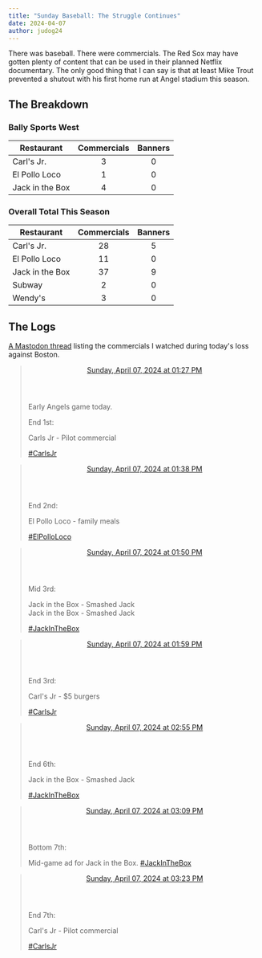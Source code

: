 ```yaml
---
title: "Sunday Baseball: The Struggle Continues"
date: 2024-04-07
author: judog24
---
```


There was baseball. There were commercials. The Red Sox may have gotten plenty of content that can be used in their planned Netflix documentary. The only good thing that I can say is that at least Mike Trout prevented a shutout with his first home run at Angel stadium this season.

## The Breakdown

### Bally Sports West

| Restaurant | Commercials | Banners |
| ---------- | :-----------: | :-------: |
|Carl's Jr. | 3 | 0 |
|El Pollo Loco | 1 | 0 |
|Jack in the Box | 4 | 0 |

### Overall Total This Season

| Restaurant | Commercials | Banners |
| ---------- | :-----------: | :-------: |
|Carl's Jr. | 28 | 5 |
|El Pollo Loco | 11 | 0 |
|Jack in the Box | 37 | 9 |
|Subway | 2 | 0 |
|Wendy's | 3 | 0 |

## The Logs

[A Mastodon thread](https://cheddarcrackers.club/@baseballfastfoodcommercials/112231818388457976) listing the commercials I watched during today's loss against Boston.

<blockquote class="mastodon-post" cite="https://cheddarcrackers.club/@baseballfastfoodcommercials/112231818388457976">
  <header class="mastodon-post-date">
    <a href="https://cheddarcrackers.club/@baseballfastfoodcommercials/112231818388457976">
      <time datetime="2024-04-07T20:27:22.892Z">
        Sunday, April 07, 2024 at 01:27 PM
      </time>
    </a>
  </header>
  <div class="mastodon-post-content">
   <p>Early Angels game today.</p><p>End 1st:</p><p>Carls Jr - Pilot commercial</p><p><a href="https://cheddarcrackers.club/tags/CarlsJr" class="mention hashtag" rel="tag">#<span>CarlsJr</span></a></p>
  </div>
</blockquote>

<blockquote class="mastodon-post" cite="https://cheddarcrackers.club/@baseballfastfoodcommercials/112231862888540266">
  <header class="mastodon-post-date">
    <a href="https://cheddarcrackers.club/@baseballfastfoodcommercials/112231862888540266">
      <time datetime="2024-04-07T20:38:41.913Z">
        Sunday, April 07, 2024 at 01:38 PM
      </time>
    </a>
  </header>
  <div class="mastodon-post-content">
   <p>End 2nd:</p><p>El Pollo Loco - family meals</p><p><a href="https://cheddarcrackers.club/tags/ElPolloLoco" class="mention hashtag" rel="tag">#<span>ElPolloLoco</span></a></p>
  </div>
</blockquote>

<blockquote class="mastodon-post" cite="https://cheddarcrackers.club/@baseballfastfoodcommercials/112231908514018025">
  <header class="mastodon-post-date">
    <a href="https://cheddarcrackers.club/@baseballfastfoodcommercials/112231908514018025">
      <time datetime="2024-04-07T20:50:18.104Z">
        Sunday, April 07, 2024 at 01:50 PM
      </time>
    </a>
  </header>
  <div class="mastodon-post-content">
   <p>Mid 3rd:</p><p>Jack in the Box - Smashed Jack<br />Jack in the Box - Smashed Jack </p><p><a href="https://cheddarcrackers.club/tags/JackInTheBox" class="mention hashtag" rel="tag">#<span>JackInTheBox</span></a></p>
  </div>
</blockquote>

<blockquote class="mastodon-post" cite="https://cheddarcrackers.club/@baseballfastfoodcommercials/112231945179831724">
  <header class="mastodon-post-date">
    <a href="https://cheddarcrackers.club/@baseballfastfoodcommercials/112231945179831724">
      <time datetime="2024-04-07T20:59:37.575Z">
        Sunday, April 07, 2024 at 01:59 PM
      </time>
    </a>
  </header>
  <div class="mastodon-post-content">
   <p>End 3rd:</p><p>Carl&#39;s Jr - $5 burgers</p><p><a href="https://cheddarcrackers.club/tags/CarlsJr" class="mention hashtag" rel="tag">#<span>CarlsJr</span></a></p>
  </div>
</blockquote>

<blockquote class="mastodon-post" cite="https://cheddarcrackers.club/@baseballfastfoodcommercials/112232165188233523">
  <header class="mastodon-post-date">
    <a href="https://cheddarcrackers.club/@baseballfastfoodcommercials/112232165188233523">
      <time datetime="2024-04-07T21:55:34.639Z">
        Sunday, April 07, 2024 at 02:55 PM
      </time>
    </a>
  </header>
  <div class="mastodon-post-content">
   <p>End 6th:</p><p>Jack in the Box - Smashed Jack</p><p><a href="https://cheddarcrackers.club/tags/JackInTheBox" class="mention hashtag" rel="tag">#<span>JackInTheBox</span></a></p>
  </div>
</blockquote>

<blockquote class="mastodon-post" cite="https://cheddarcrackers.club/@baseballfastfoodcommercials/112232219538475107">
  <header class="mastodon-post-date">
    <a href="https://cheddarcrackers.club/@baseballfastfoodcommercials/112232219538475107">
      <time datetime="2024-04-07T22:09:23.960Z">
        Sunday, April 07, 2024 at 03:09 PM
      </time>
    </a>
  </header>
  <div class="mastodon-post-content">
   <p>Bottom 7th:</p><p>Mid-game ad for Jack in the Box. <a href="https://cheddarcrackers.club/tags/JackInTheBox" class="mention hashtag" rel="tag">#<span>JackInTheBox</span></a></p>
  </div>
</blockquote>

<blockquote class="mastodon-post" cite="https://cheddarcrackers.club/@baseballfastfoodcommercials/112232275952044332">
  <header class="mastodon-post-date">
    <a href="https://cheddarcrackers.club/@baseballfastfoodcommercials/112232275952044332">
      <time datetime="2024-04-07T22:23:44.762Z">
        Sunday, April 07, 2024 at 03:23 PM
      </time>
    </a>
  </header>
  <div class="mastodon-post-content">
   <p>End 7th:</p><p>Carl&#39;s Jr - Pilot commercial</p><p><a href="https://cheddarcrackers.club/tags/CarlsJr" class="mention hashtag" rel="tag">#<span>CarlsJr</span></a></p>
  </div>
</blockquote>
